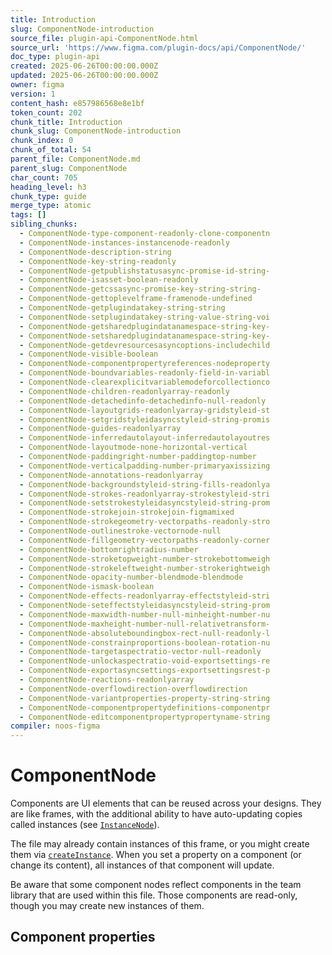 ```yaml
---
title: Introduction
slug: ComponentNode-introduction
source_file: plugin-api-ComponentNode.html
source_url: 'https://www.figma.com/plugin-docs/api/ComponentNode/'
doc_type: plugin-api
created: 2025-06-26T00:00:00.000Z
updated: 2025-06-26T00:00:00.000Z
owner: figma
version: 1
content_hash: e857986568e8e1bf
token_count: 202
chunk_title: Introduction
chunk_slug: ComponentNode-introduction
chunk_index: 0
chunk_of_total: 54
parent_file: ComponentNode.md
parent_slug: ComponentNode
char_count: 705
heading_level: h3
chunk_type: guide
merge_type: atomic
tags: []
sibling_chunks:
  - ComponentNode-type-component-readonly-clone-componentn
  - ComponentNode-instances-instancenode-readonly
  - ComponentNode-description-string
  - ComponentNode-key-string-readonly
  - ComponentNode-getpublishstatusasync-promise-id-string-
  - ComponentNode-isasset-boolean-readonly
  - ComponentNode-getcssasync-promise-key-string-string-
  - ComponentNode-gettoplevelframe-framenode-undefined
  - ComponentNode-getplugindatakey-string-string
  - ComponentNode-setplugindatakey-string-value-string-voi
  - ComponentNode-getsharedplugindatanamespace-string-key-
  - ComponentNode-setsharedplugindatanamespace-string-key-
  - ComponentNode-getdevresourcesasyncoptions-includechild
  - ComponentNode-visible-boolean
  - ComponentNode-componentpropertyreferences-nodeproperty
  - ComponentNode-boundvariables-readonly-field-in-variabl
  - ComponentNode-clearexplicitvariablemodeforcollectionco
  - ComponentNode-children-readonlyarray-readonly
  - ComponentNode-detachedinfo-detachedinfo-null-readonly
  - ComponentNode-layoutgrids-readonlyarray-gridstyleid-st
  - ComponentNode-setgridstyleidasyncstyleid-string-promis
  - ComponentNode-guides-readonlyarray
  - ComponentNode-inferredautolayout-inferredautolayoutres
  - ComponentNode-layoutmode-none-horizontal-vertical
  - ComponentNode-paddingright-number-paddingtop-number
  - ComponentNode-verticalpadding-number-primaryaxissizing
  - ComponentNode-annotations-readonlyarray
  - ComponentNode-backgroundstyleid-string-fills-readonlya
  - ComponentNode-strokes-readonlyarray-strokestyleid-stri
  - ComponentNode-setstrokestyleidasyncstyleid-string-prom
  - ComponentNode-strokejoin-strokejoin-figmamixed
  - ComponentNode-strokegeometry-vectorpaths-readonly-stro
  - ComponentNode-outlinestroke-vectornode-null
  - ComponentNode-fillgeometry-vectorpaths-readonly-corner
  - ComponentNode-bottomrightradius-number
  - ComponentNode-stroketopweight-number-strokebottomweigh
  - ComponentNode-strokeleftweight-number-strokerightweigh
  - ComponentNode-opacity-number-blendmode-blendmode
  - ComponentNode-ismask-boolean
  - ComponentNode-effects-readonlyarray-effectstyleid-stri
  - ComponentNode-seteffectstyleidasyncstyleid-string-prom
  - ComponentNode-maxwidth-number-null-minheight-number-nu
  - ComponentNode-maxheight-number-null-relativetransform-
  - ComponentNode-absoluteboundingbox-rect-null-readonly-l
  - ComponentNode-constrainproportions-boolean-rotation-nu
  - ComponentNode-targetaspectratio-vector-null-readonly
  - ComponentNode-unlockaspectratio-void-exportsettings-re
  - ComponentNode-exportasyncsettings-exportsettingsrest-p
  - ComponentNode-reactions-readonlyarray
  - ComponentNode-overflowdirection-overflowdirection
  - ComponentNode-variantproperties-property-string-string
  - ComponentNode-componentpropertydefinitions-componentpr
  - ComponentNode-editcomponentpropertypropertyname-string
compiler: noos-figma
---
```


# ComponentNode

Components are UI elements that can be reused across your designs. They are like frames, with the additional ability to have auto-updating copies called instances (see [`InstanceNode`](/plugin-docs/api/InstanceNode/)).

The file may already contain instances of this frame, or you might create them via [`createInstance`](/plugin-docs/api/ComponentNode/#createinstance). When you set a property on a component (or change its content), all instances of that component will update.

Be aware that some component nodes reflect components in the team library that are used within this file. Those components are read-only, though you may create new instances of them.

## Component properties
